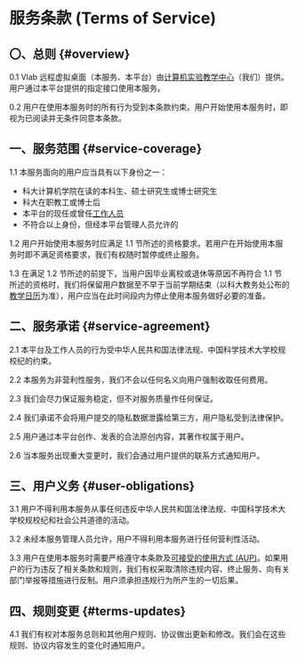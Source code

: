 # 服务条款 (Terms of Service)

## 〇、总则 {#overview}

0.1 Vlab 远程虚拟桌面（本服务、本平台）由[计算机实验教学中心](http://cs.ustc.edu.cn/)（我们）提供。用户通过本平台提供的指定接口使用本服务。

0.2 用户在使用本服务时的所有行为受到本条款约束。用户开始使用本服务时，即视为已阅读并无条件同意本条款。

## 一、服务范围 {#service-coverage}

1.1 本服务面向的用户应当具有以下身份之一：

- 科大计算机学院在读的本科生、硕士研究生或博士研究生
- 科大在职教工或博士后
- 本平台的现任或曾任[工作人员](../../credits.md#staff)
- 不符合以上身份，但经本平台管理人员允许的

1.2 用户开始使用本服务时应满足 1.1 节所述的资格要求。若用户在开始使用本服务时即不满足资格要求，我们有权随时暂停或终止服务。

1.3 在满足 1.2 节所述的前提下，当用户因毕业离校或退休等原因不再符合 1.1 节所述的资格时，我们将保留用户数据至不早于当前学期结束（以科大教务处公布的[教学日历](https://www.teach.ustc.edu.cn/calendar)为准），用户应当在此时间段内为停止使用本服务做好必要的准备。

## 二、服务承诺 {#service-agreement}

2.1 本平台及工作人员的行为受中华人民共和国法律法规、中国科学技术大学校规校纪的约束。

2.2 本服务为非营利性服务，我们不会以任何名义向用户强制收取任何费用。

2.3 我们会尽力保证服务稳定，但不对服务质量作任何保证。

2.4 我们承诺不会将用户提交的隐私数据泄露给第三方，用户隐私受到法律保护。

2.5 用户通过本平台创作、发表的合法原创内容，其著作权属于用户。

2.6 当本服务出现重大变更时，我们会通过用户提供的联系方式通知用户。

## 三、用户义务 {#user-obligations}

3.1 用户不得利用本服务从事任何违反中华人民共和国法律法规、中国科学技术大学校规校纪和社会公共道德的活动。

3.2 未经本服务管理人员允许，用户不得利用本服务进行任何营利性活动。

3.3 用户在使用本服务时需要严格遵守本条款及[可接受的使用方式 (AUP)](acceptable-use-policy.md)。如果用户的行为违反了相关条款和规则，我们有权采取清除违规内容、终止服务、向有关部门举报等措施进行反制。用户须承担违规行为所产生的一切后果。

## 四、规则变更 {#terms-updates}

4.1 我们有权对本服务总则和其他用户规则、协议做出更新和修改。我们会在这些规则、协议内容发生的变化时通知用户。
